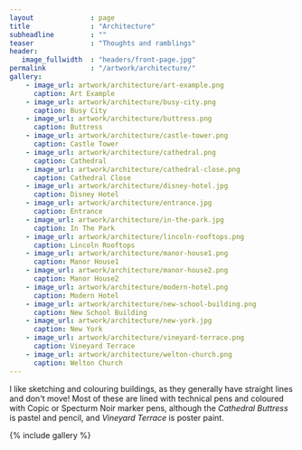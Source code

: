```yaml
---
layout              : page
title               : "Architecture"
subheadline         : ""
teaser              : "Thoughts and ramblings"
header:
   image_fullwidth  : "headers/front-page.jpg"
permalink           : "/artwork/architecture/"
gallery:
    - image_url: artwork/architecture/art-example.png
      caption: Art Example
    - image_url: artwork/architecture/busy-city.png
      caption: Busy City
    - image_url: artwork/architecture/buttress.png
      caption: Buttress
    - image_url: artwork/architecture/castle-tower.png
      caption: Castle Tower
    - image_url: artwork/architecture/cathedral.png
      caption: Cathedral
    - image_url: artwork/architecture/cathedral-close.png
      caption: Cathedral Close
    - image_url: artwork/architecture/disney-hotel.jpg
      caption: Disney Hotel
    - image_url: artwork/architecture/entrance.jpg
      caption: Entrance
    - image_url: artwork/architecture/in-the-park.jpg
      caption: In The Park
    - image_url: artwork/architecture/lincoln-rooftops.png
      caption: Lincoln Rooftops
    - image_url: artwork/architecture/manor-house1.png
      caption: Manor House1
    - image_url: artwork/architecture/manor-house2.png
      caption: Manor House2
    - image_url: artwork/architecture/modern-hotel.png
      caption: Modern Hotel
    - image_url: artwork/architecture/new-school-building.png
      caption: New School Building
    - image_url: artwork/architecture/new-york.jpg
      caption: New York
    - image_url: artwork/architecture/vineyard-terrace.png
      caption: Vineyard Terrace
    - image_url: artwork/architecture/welton-church.png
      caption: Welton Church
---
```

I like sketching and colouring buildings, as they generally have straight lines and don't move! 
Most of these are lined with technical pens and coloured with Copic or Specturm Noir marker pens, 
although the <em>Cathedral Buttress</em> is pastel and pencil, and <em>Vineyard Terrace</em> is poster paint.

{% include gallery %}
